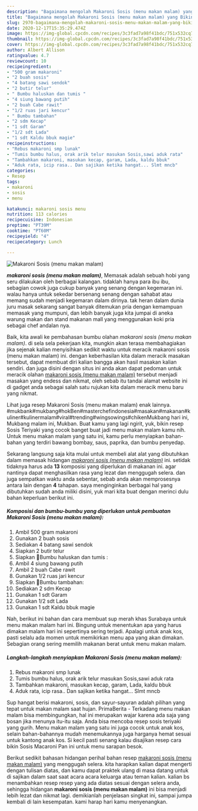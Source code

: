 ```yaml
---
description: "Bagaimana mengolah Makaroni Sosis (menu makan malam) yang Bikin Ngiler"
title: "Bagaimana mengolah Makaroni Sosis (menu makan malam) yang Bikin Ngiler"
slug: 2970-bagaimana-mengolah-makaroni-sosis-menu-makan-malam-yang-bikin-ngiler
date: 2020-12-17T15:35:29.474Z
image: https://img-global.cpcdn.com/recipes/3c3fad7a98f41bdc/751x532cq70/makaroni-sosis-menu-makan-malam-foto-resep-utama.jpg
thumbnail: https://img-global.cpcdn.com/recipes/3c3fad7a98f41bdc/751x532cq70/makaroni-sosis-menu-makan-malam-foto-resep-utama.jpg
cover: https://img-global.cpcdn.com/recipes/3c3fad7a98f41bdc/751x532cq70/makaroni-sosis-menu-makan-malam-foto-resep-utama.jpg
author: Albert Allison
ratingvalue: 4.7
reviewcount: 10
recipeingredient:
- "500 gram makaroni"
- "2 buah sosis"
- "4 batang sawi sendok"
- "2 butir telur"
- " Bumbu haluskan dan tumis "
- "4 siung bawang putih"
- "2 buah Cabe rawit"
- "1/2 ruas jari kencur"
- " Bumbu tambahan"
- "2 sdm Kecap"
- "1 sdt Garam"
- "1/2 sdt Lada"
- "1 sdt Kaldu bbuk magie"
recipeinstructions:
- "Rebus makaroni smp lunak"
- "Tumis bumbu halus, orak arik telur masukan Sosis,sawi aduk rata"
- "Tambahkan makaroni, masukan kecap, garam, Lada, kaldu bbuk"
- "Aduk rata, icip rasa.. Dan sajikan ketika hangat... Slmt mncb"
categories:
- Resep
tags:
- makaroni
- sosis
- menu

katakunci: makaroni sosis menu 
nutrition: 113 calories
recipecuisine: Indonesian
preptime: "PT39M"
cooktime: "PT60M"
recipeyield: "4"
recipecategory: Lunch

---
```



![Makaroni Sosis (menu makan malam)](https://img-global.cpcdn.com/recipes/3c3fad7a98f41bdc/751x532cq70/makaroni-sosis-menu-makan-malam-foto-resep-utama.jpg)

<b><i>makaroni sosis (menu makan malam)</i></b>, Memasak adalah sebuah hobi yang seru dilakukan oleh berbagai kalangan. tidaklah hanya para ibu ibu, sebagian cowok juga cukup banyak yang senang dengan kegemaran ini. walau hanya untuk sekedar bersenang senang dengan sahabat atau memang sudah menjadi kegemaran dalam dirinya. tak heran dalam dunia juru masak sekarang sangat banyak ditemukan pria dengan kemampuan memasak yang mumpuni, dan lebih banyak juga kita jumpai di aneka warung makan dan stand makanan mall yang menggunakan koki pria sebagai chef andalan nya.

Baik, kita awali ke pembahasan bumbu olahan <i>makaroni sosis (menu makan malam)</i>. di sela sela pekerjaan kita, mungkin akan terasa membahagiakan jika sejenak kalian menyisihkan sedikit waktu untuk meracik makaroni sosis (menu makan malam) ini. dengan keberhasilan kita dalam meracik masakan tersebut, dapat membuat diri kalian bangga akan hasil masakan kalian sendiri. dan juga disini dengan situs ini anda akan dapat pedoman untuk meracik olahan <u>makaroni sosis (menu makan malam)</u> tersebut menjadi masakan yang endess dan nikmat, oleh sebab itu tandai alamat website ini di gadget anda sebagai salah satu rujukan kita dalam meracik menu baru yang nikmat.

Lihat juga resep Makaroni Sosis (menu makan malam) enak lainnya. #mukbank#mukbang#hokBen#masterchefindonesia#masakan#makanan#kuliner#kulinermalam#viral#trending#wingsowings#chikenMukbang hari ini, Mukbang malam ini, Mukban. Buat kamu yang lagi ngirit, yuk, bikin resep Sosis Teriyaki yang cocok banget buat jadi menu makan malam kamu nih. Untuk menu makan malam yang satu ini, kamu perlu menyiapkan bahan-bahan yang terdiri bawang bombay, saus, paprika, dan bumbu penyedap.


Sekarang langsung saja kita mulai untuk membeli alat alat yang dibutuhkan dalam memasak hidangan <u><i>makaroni sosis (menu makan malam)</i></u> ini. setidak tidaknya harus ada <b>13</b> komposisi yang diperlukan di makanan ini. agar nantinya dapat menghasilkan rasa yang lezat dan menggugah selera. dan juga sempatkan waktu anda sebentar, sebab anda akan memprosesnya antara lain dengan <b>4</b> tahapan. saya menginginkan berbagai hal yang dibutuhkan sudah anda miliki disini, yuk mari kita buat dengan merinci dulu bahan keperluan berikut ini.

<!--inarticleads1-->

##### Komposisi dan bumbu-bumbu yang diperlukan untuk pembuatan Makaroni Sosis (menu makan malam):

1. Ambil 500 gram makaroni
1. Gunakan 2 buah sosis
1. Sediakan 4 batang sawi sendok
1. Siapkan 2 butir telur
1. Siapkan  🥣Bumbu haluskan dan tumis :
1. Ambil 4 siung bawang putih
1. Ambil 2 buah Cabe rawit
1. Gunakan 1/2 ruas jari kencur
1. Siapkan  🍶Bumbu tambahan:
1. Sediakan 2 sdm Kecap
1. Gunakan 1 sdt Garam
1. Gunakan 1/2 sdt Lada
1. Gunakan 1 sdt Kaldu bbuk magie


Nah, berikut ini bahan dan cara membuat sup merah khas Surabaya untuk menu makan malam hari ini. Bingung untuk menentukan apa yang harus dimakan malam hari ini sepertinya sering terjadi. Apalagi untuk anak kos, pasti selalu ada momen untuk memikirkan menu apa yang akan dimakan. Sebagian orang sering memilih makanan berat untuk menu makan malam. 

<!--inarticleads2-->

##### Langkah-langkah menyiapkan Makaroni Sosis (menu makan malam):

1. Rebus makaroni smp lunak
1. Tumis bumbu halus, orak arik telur masukan Sosis,sawi aduk rata
1. Tambahkan makaroni, masukan kecap, garam, Lada, kaldu bbuk
1. Aduk rata, icip rasa.. Dan sajikan ketika hangat... Slmt mncb


Sup hangat berisi makaroni, sosis, dan sayur-sayuran adalah pilihan yang tepat untuk makan malam saat hujan. PrimaBerita - Terkadang menu makan malam bisa membingungkan, hal ini merupakan wajar karena ada saja yang bosan jika menunya itu-itu saja. Anda bisa mencoba resep sosis teriyaki yang gurih. Menu makan malam yang satu ini juga cocok untuk anak kos, selain bahan-bahannya mudah menemukannya juga harganya hemat sesuai untuk kantong anak kos. Si kecil pasti senang kalau disajikan resep cara bikin Sosis Macaroni Pan ini untuk menu sarapan besok. 

Berikut sedikit bahasan hidangan perihal bahan resep <u>makaroni sosis (menu makan malam)</u> yang menggugah selera. kita harapkan kalian dapat mengerti dengan tulisan diatas, dan kamu dapat praktek ulang di masa datang untuk di sajikan dalam saat saat acara acara keluarga atau teman kalian. kalian bs menambahkan resep resep yang ada diatas sesuai dengan selera anda, sehingga hidangan <b>makaroni sosis (menu makan malam)</b> ini bisa menjadi lebih lezat dan nikmat lagi. demikianlah penjelasan singkat ini, sampai jumpa kembali di lain kesempatan. kami harap hari kamu menyenangkan.
